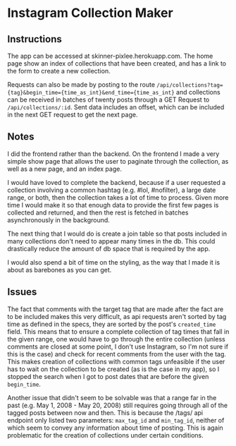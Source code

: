 # Instagram Collection Maker

## Instructions

The app can be accessed at skinner-pixlee.herokuapp.com. The home page show an
index of collections that have been created, and has a link to the form to
create a new collection.

Requests can also be made by posting to the route
`/api/collections?tag={tag}&begin_time={time_as_int}&end_time={time_as_int}`
and collections can be received in batches of twenty posts through a GET Request
to `/api/collections/:id`. Sent data includes an offset, which can be included
in the next GET request to get the next page.

## Notes

I did the frontend rather than the backend. On the frontend I made a very simple
show page that allows the user to paginate through the collection, as well as
a new page, and an index page.

I would have loved to complete the backend, because if a user requested a collection
involving a common hashtag (e.g. #lol, #nofilter), a large date range, or both,
then the collection takes a lot of time to process. Given more time I would
make it so that enough data to provide the first few pages is collected and returned,
and then the rest is fetched in batches asynchronously in the background.

The next thing that I would do is create a join table so that posts included in
many collections don't need to appear many times in the db. This could drastically
reduce the amount of db space that is required by the app.

I would also spend a bit of time on the styling, as the way that I made it is
about as barebones as you can get.

## Issues

The fact that comments with the target tag that are made after the fact are to
be included makes this very difficult, as api requests aren't sorted by tag time
as defined in the specs, they are sorted by the post's `created_time` field.
This means that to ensure a complete collection of tag times that fall in the
given range, one would have to go through the entire collection (unless comments
are closed at some point, I don't use Instagram, so I'm not sure if this is the
case) and check for recent comments from the user with the tag. This makes
creation of collections with common tags unfeasible if the user has to wait on the
collection to be created (as is the case in my app), so I stopped the search when
I got to post dates that are before the given `begin_time`.

Another issue that didn't seem to be solvable was that a range far in the past
(e.g. May 1, 2008 - May 20, 2008) still requires going through all of the tagged
posts between now and then. This is because the /tags/ api endpoint only listed
two parameters: `max_tag_id` and `min_tag_id`, neither of which seem to convey
any information about time of posting. This is again problematic for the creation
of collections under certain conditions.
